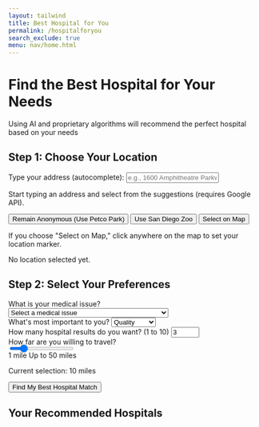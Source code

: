 ```yaml
---
layout: tailwind
title: Best Hospital for You
permalink: /hospitalforyou
search_exclude: true
menu: nav/home.html
---
```


<!-- Leaflet CSS -->
<link
  rel="stylesheet"
  href="https://unpkg.com/leaflet/dist/leaflet.css"
/>

<!-- Google Places API (Autocomplete) -->
<!-- Replace with your own key, but here's the one you provided. -->
<script 
  src="https://maps.googleapis.com/maps/api/js?key=AIzaSyCusKJxX9PZrryqKQ4oYAMfaHYJMS-my24&libraries=places">
</script>

<div class="bg-gradient-to-r from-indigo-600 to-blue-500 py-12">
  <div class="max-w-7xl mx-auto px-4 sm:px-6 lg:px-8">
    <h1 class="text-4xl font-extrabold text-white text-center">
      Find the Best Hospital for Your Needs
    </h1>
    <p class="mt-3 text-xl text-indigo-100 text-center max-w-3xl mx-auto">
      Using AI and proprietary algorithms will recommend the perfect hospital based on your needs
    </p>
  </div>
</div>

<div class="max-w-7xl mx-auto px-4 sm:px-6 lg:px-8 py-8">
  <!-- STEP ONE: Location selection -->
  <div class="bg-white shadow-lg rounded-lg p-6 mb-8" id="step-one">
    <h2 class="text-2xl font-bold text-gray-800 mb-4">Step 1: Choose Your Location</h2>

 <!-- 1) Google Places Autocomplete -->
  <div class="mb-4">
      <label for="address-input" class="block text-lg font-medium text-gray-700 mb-1.5">
        Type your address (autocomplete):
      </label>
      <input
        id="address-input"
        type="text"
        placeholder="e.g., 1600 Amphitheatre Parkway, Mountain View, CA"
        class="border border-gray-300 rounded-md px-4 py-2 focus:ring-indigo-500 focus:border-indigo-500 w-full"
      />
      <p class="text-sm text-gray-500 mt-1">
        Start typing an address and select from the suggestions (requires Google API).
      </p>
    </div>

<!-- 2) Quick pick buttons -->
  <div class="mb-4 flex flex-wrap gap-3">
      <button
        id="anonymous-petco"
        class="bg-gray-700 hover:bg-gray-900 text-white font-semibold py-2 px-4 rounded-md"
      >
        Remain Anonymous (Use Petco Park)
      </button>
      <button
        id="anonymous-zoo"
        class="bg-green-700 hover:bg-green-900 text-white font-semibold py-2 px-4 rounded-md"
      >
        Use San Diego Zoo
      </button>
      <button
        id="select-on-map-btn"
        class="bg-indigo-600 hover:bg-indigo-800 text-white font-semibold py-2 px-4 rounded-md"
      >
        Select on Map
      </button>
    </div>

  <!-- Map to place or see chosen location, default center is SD -->
  <div id="user-map" class="w-full h-64 mb-4"></div>
    <p class="text-gray-600 text-sm">
      If you choose "Select on Map," click anywhere on the map to set your location marker.
    </p>

  <div id="location-status" class="text-gray-800 mt-2 font-medium">
      No location selected yet.
    </div>
  </div>

  <!-- STEP TWO: Hidden until location is set -->
  <div class="bg-white shadow-lg rounded-lg p-6 mb-8 hidden" id="step-two">
    <h2 class="text-2xl font-bold text-gray-800 mb-4">Step 2: Select Your Preferences</h2>
    <div class="grid grid-cols-1 md:grid-cols-4 gap-6">
      <!-- Left Column (1/2 width) -->
      <div class="md:col-span-2">
        <div class="grid grid-cols-1 gap-8">
          <!-- Medical Issue Dropdown -->
          <div>
            <label for="medical-issue" class="block text-lg font-medium text-gray-700 mb-1.5">
              What is your medical issue?
            </label>
            <select
              id="medical-issue"
              class="w-full border border-gray-300 rounded-md px-4 py-2 focus:ring-indigo-500 focus:border-indigo-500"
            >
              <option value="">Select a medical issue</option>
              <option value="cardiology">AAA Repair Endo Unrupture</option>
              <option value="oncology">AAA Repair Open Unrupture</option>
              <option value="neurology">Acute Stroke</option>
              <option value="orthopedics">Acute Stroke Hemorrhagic</option>
              <option value="pediatrics">Acute Stroke Ischemic</option>
              <option value="emergency">Acute Stroke Subarachnoid</option>
              <option value="womens-health">Acute Myocardial Infection (AMI)</option>
              <option value="mental-health">Carotid Endarterectomy</option>
              <option value="surgery">GI Hemorrhage</option>
              <option value="respiratory">Heart Failure</option>
              <option value="respiratory">Hip Fracture</option>
              <option value="respiratory">Isolated Coronary Artery Bypass Grafting (CABG)r</option>
              <option value="respiratory">Pancreatic Resection</option>
              <option value="respiratory">Percutaneous Coronary Intervention (PCI)</option>
              <option value="respiratory">Pneumonia</option>
              <option value="respiratory">Postoperative Sepsis</option>
            </select>
          </div>

<!-- Priority Selection -->
  <div>
            <label for="priority" class="block text-lg font-medium text-gray-700 mb-1.5">
              What's most important to you?
            </label>
            <select
              id="priority"
              class="w-full border border-gray-300 rounded-md px-4 py-2 
                     focus:ring-indigo-500 focus:border-indigo-500"
            >
              <option value="quality" title="How risky is the procedure?">Quality</option>
              <option value="experience" title="Facility track record with numerous prior cases.">Experience</option>
              <option value="safety" title="Complication rate.">Safety</option>
            </select>
          </div>
<!-- Number of Results Selection -->
          <div>
            <label for="num-results" class="block text-lg font-medium text-gray-700 mb-1.5">
              How many hospital results do you want? (1 to 10)
            </label>
            <input
              id="num-results"
              type="number"
              min="1"
              max="10"
              value="3"
              class="w-full border border-gray-300 rounded-md px-4 py-2 
                     focus:ring-indigo-500 focus:border-indigo-500"
            />
          </div>
        </div>
      </div>
<!-- Right Column (1/2 width) - Distance Slider -->
      <div class="md:col-span-2 p-6 bg-gray-50 rounded-lg shadow-inner h-full flex flex-col justify-center">
        <div class="flex items-center mb-4">
          <label for="distance-range" class="block text-xl font-medium text-gray-700">
            How far are you willing to travel?
          </label>
        </div>
        <div class="mt-4">
          <input
            type="range"
            id="distance-range"
            min="1"
            max="50"
            value="10"
            class="w-full h-6 bg-gray-200 rounded-lg appearance-none cursor-pointer"
          />
          <style>
            input[type=range] {
              height: 6px;
            }
            input[type=range]::-webkit-slider-thumb {
              appearance: none;
              width: 22px;
              height: 22px;
              border-radius: 50%;
              background: #4f46e5;
              cursor: pointer;
              border: 2px solid #fff;
              box-shadow: 0 0 2px rgba(0,0,0,0.3);
            }
            input[type=range]::-moz-range-thumb {
              width: 22px;
              height: 22px;
              border-radius: 50%;
              background: #4f46e5;
              cursor: pointer;
              border: 2px solid #fff;
              box-shadow: 0 0 2px rgba(0,0,0,0.3);
            }
            input[type=range]::-ms-thumb {
              width: 22px;
              height: 22px;
              border-radius: 50%;
              background: #4f46e5;
              cursor: pointer;
              border: 2px solid #fff;
              box-shadow: 0 0 2px rgba(0,0,0,0.3);
            }
          </style>
          <div class="flex justify-between text-sm text-gray-600 mt-3">
            <span>1 mile</span>
            <span>Up to 50 miles</span>
          </div>
          <p class="text-lg text-gray-700 mt-4 font-semibold text-center">
            Current selection: <span id="distance-value">10</span> miles
          </p>
        </div>
      </div>
    </div>

<div class="mt-8 flex justify-center">
      <button
        type="submit"
        id="find-hospitals-btn"
        class="bg-indigo-600 hover:bg-indigo-800 text-white font-bold py-2 px-8 rounded-md shadow-md 
               transition duration-150 ease-in-out text-xl"
      >
        Find My Best Hospital Match
      </button>
    </div>
  </div>

  <!-- RESULTS -->
  <div id="results" class="hidden">
    <h2 class="text-2xl font-bold text-gray-900 mb-6">Your Recommended Hospitals</h2>
    <div class="grid grid-cols-1 gap-6" id="hospital-list"></div>
  </div>

  <!-- MAP OF HOSPITAL MARKERS (AFTER RANKING) - Now hidden as we'll show individual maps -->
  <div id="map" class="hidden w-full h-96 mb-6"></div>
</div>

<!-- Leaflet JS -->
<script src="https://unpkg.com/leaflet/dist/leaflet.js"></script>

<script>
  /*************************************************************
   * GLOBALS for Step One (User's location)
   *************************************************************/
  let userMap = null;              // For the user location selection map
  let userMarker = null;           // Marker for user location
  let chosenLocation = null;       // { lat, lng } after user picks

  // For "address" approach (Google Places)
  let addressAutocomplete = null;
  let addressMarker = null;

  // For the hospital results map
  let hospitalsMap = null;
  
  // Store individual hospital maps
  let hospitalMaps = [];

  // API URL (adjust if needed)
  const frontEndAPIURL = 'http://127.0.0.1:8115/api/predict';

  // Elements
  const locationStatusEl = document.getElementById('location-status');
  const stepTwoEl = document.getElementById('step-two');

  /*************************************************************
   * INIT: Step One's Map
   *************************************************************/
  function initUserMap() {
    userMap = L.map('user-map').setView([32.7157, -117.1611], 12);
    L.tileLayer('https://{s}.tile.openstreetmap.org/{z}/{x}/{y}.png', {
      maxZoom: 19
    }).addTo(userMap);

    // By default, no marker until user picks location 
    // through any method (autocomplete, quick pick, or map click).
  }

  /*************************************************************
   * Setting the user's location (common function)
   *************************************************************/
  function setUserLocation(lat, lng, label = '') {
    chosenLocation = { lat, lng };

    if (userMarker) {
      userMap.removeLayer(userMarker);
      userMarker = null;
    }

    // Place a marker on userMap
    userMarker = L.marker([lat, lng]).addTo(userMap);
    userMap.setView([lat, lng], 14);

    if (label) {
      userMarker.bindPopup(label).openPopup();
    }

    locationStatusEl.textContent = `Location set: (${lat.toFixed(4)}, ${lng.toFixed(4)}) ${label}`;

    // Reveal step two
    stepTwoEl.classList.remove('hidden');
  }

  /*************************************************************
   * 1) Google Places Autocomplete
   *************************************************************/
  function initAddressAutocomplete() {
    const input = document.getElementById('address-input');
    addressAutocomplete = new google.maps.places.Autocomplete(input);
    addressAutocomplete.setFields(['formatted_address', 'geometry']);

    addressAutocomplete.addListener('place_changed', function() {
      const place = addressAutocomplete.getPlace();
      if (!place.geometry || !place.geometry.location) {
        locationStatusEl.textContent = "No valid geometry for that address.";
        return;
      }

      const lat = place.geometry.location.lat();
      const lng = place.geometry.location.lng();
      setUserLocation(lat, lng, place.formatted_address);
    });
  }

  /*************************************************************
   * 2) Quick Pick Buttons
   *************************************************************/
  document.getElementById('anonymous-petco').addEventListener('click', () => {
    // Approx coords for Petco Park
    setUserLocation(32.7073, -117.1566, 'Petco Park');
  });

  document.getElementById('anonymous-zoo').addEventListener('click', () => {
    // Approx coords for San Diego Zoo
    setUserLocation(32.7353, -117.1490, 'San Diego Zoo');
  });

  // Let user click anywhere on the map to choose location
  document.getElementById('select-on-map-btn').addEventListener('click', () => {
    alert("Click on the map to set your location.");

    userMap.off('click'); // remove old
    userMap.on('click', function(e) {
      const { lat, lng } = e.latlng;
      setUserLocation(lat, lng, 'Custom map click');
      // optional: turn off click once location set
      userMap.off('click');
    });
  });

  /*************************************************************
   * 3) Distance Slider
   *************************************************************/
  const distanceRange = document.getElementById('distance-range');
  const distanceValueEl = document.getElementById('distance-value');

  distanceRange.addEventListener('input', function() {
    distanceValueEl.textContent = this.value;
  });

  /*************************************************************
   * 4) "Find My Best Hospital Match" Button
   *************************************************************/
  document.getElementById('find-hospitals-btn').addEventListener('click', function(e) {
    e.preventDefault();

    if (!chosenLocation) {
      alert("Please choose a location first.");
      return;
    }

    const diseaseEl = document.getElementById('medical-issue');
    const priorityEl = document.getElementById('priority');
    const numResultsEl = document.getElementById('num-results');

    const distance = distanceRange.value;
    const diseaseText = diseaseEl.options[diseaseEl.selectedIndex].text;
    const priority = priorityEl.value;
    const limit = parseInt(numResultsEl.value, 10);

    if (!diseaseText || !priority || !limit) {
      alert("Please fill out disease, priority, and number of results fields.");
      return;
    }

    // Show loading in results
    const resultsSection = document.getElementById('results');
    const resultsContainer = document.getElementById('hospital-list');
    resultsSection.classList.remove('hidden');
    resultsContainer.innerHTML = '<p class="text-gray-600">Loading...</p>';

    // Hide old hospital map if any
    const mapContainer = document.getElementById('map');
    mapContainer.classList.add('hidden');
    if (hospitalsMap) {
      hospitalsMap.remove();
      hospitalsMap = null;
    }
    
    // Clean up any previous hospital maps
    hospitalMaps.forEach(map => {
      if (map) {
        map.remove();
      }
    });
    hospitalMaps = [];

    // Prepare request body
    const payload = {
      user_lat: chosenLocation.lat,
      user_lon: chosenLocation.lng,
      distance: distance,
      disease: diseaseText,
      priority: priority,
      limit: limit
    };

    // Fetch to your back-end
    fetch(frontEndAPIURL, {
      method: 'POST',
      headers: { 'Content-Type': 'application/json' },
      body: JSON.stringify(payload)
    })
    .then(resp => resp.json())
    .then(data => {
      resultsContainer.innerHTML = '';

      if (data.error) {
        const errP = document.createElement('p');
        errP.textContent = `Error: ${data.error}`;
        errP.classList.add('text-red-600', 'font-semibold');
        resultsContainer.appendChild(errP);
        return;
      }

      if (!data.recommended_hospitals || !Array.isArray(data.recommended_hospitals)) {
        resultsContainer.innerHTML = '<p>No valid hospitals data returned.</p>';
        return;
      }

      data.recommended_hospitals.forEach((hosp, index) => {
        const card = document.createElement('div');
        card.classList.add('p-4', 'border', 'border-gray-300', 'rounded-md', 'bg-white', 'mb-6');

        const rank = index + 1;
        const nameEl = document.createElement('h3');
        nameEl.classList.add('text-lg', 'font-bold');
        nameEl.textContent = `#${rank} - ${hosp.hospital}`;

        const latLonEl = document.createElement('p');
        latLonEl.textContent = `Lat: ${hosp.latitude}, Lon: ${hosp.longitude}`;

        // Score
        let scoreText = '';
        if (hosp.score !== undefined) {
          scoreText = ` (Score: ${(hosp.score * 100).toFixed(1)}%)`;
        }

        const detailsEl = document.createElement('p');
        detailsEl.classList.add('text-sm', 'text-gray-600');
        detailsEl.textContent = `Distance: ${hosp.distance} miles${scoreText}`;

        // Create a map container for this hospital
        const mapDiv = document.createElement('div');
        mapDiv.id = `hospital-map-${index}`;
        mapDiv.classList.add('w-full', 'h-64', 'mt-4');

        card.appendChild(nameEl);
        card.appendChild(latLonEl);
        card.appendChild(detailsEl);
        card.appendChild(mapDiv);
        resultsContainer.appendChild(card);

        // Initialize map for this hospital
        if (hosp.latitude !== undefined && hosp.longitude !== undefined) {
          // Create a map centered between user location and hospital
          const centerLat = (chosenLocation.lat + hosp.latitude) / 2;
          const centerLng = (chosenLocation.lng + hosp.longitude) / 2;
          
          const hospitalMap = L.map(`hospital-map-${index}`).setView([centerLat, centerLng], 10);
          
          L.tileLayer('https://{s}.tile.openstreetmap.org/{z}/{x}/{y}.png', {
            maxZoom: 19
          }).addTo(hospitalMap);
          
          // Add user marker
          const userMarker = L.marker([chosenLocation.lat, chosenLocation.lng]).addTo(hospitalMap);
          userMarker.bindPopup("Your Location").openPopup();
          
          // Add hospital marker
          const hospitalMarker = L.marker([hosp.latitude, hosp.longitude]).addTo(hospitalMap);
          hospitalMarker.bindPopup(`
            <strong>${hosp.hospital}</strong><br/>
            Distance: ${hosp.distance} miles<br/>
            ${scoreText ? 'Score: ' + (hosp.score * 100).toFixed(1) + '%' : ''}
          `);
          
          // Draw a line between user and hospital
          const polyline = L.polyline([
            [chosenLocation.lat, chosenLocation.lng],
            [hosp.latitude, hosp.longitude]
          ], {color: 'blue', weight: 3, opacity: 0.7}).addTo(hospitalMap);
          
          // Fit bounds to include both markers
          const bounds = L.latLngBounds([
            [chosenLocation.lat, chosenLocation.lng],
            [hosp.latitude, hosp.longitude]
          ]);
          hospitalMap.fitBounds(bounds, {padding: [30, 30]});
          
          // Store the map reference
          hospitalMaps.push(hospitalMap);
        }
      });
    })
    .catch(err => {
      console.error(err);
      resultsContainer.innerHTML = `<p class="text-red-600 font-semibold">Error: ${err}</p>`;
    });
  });

  /*************************************************************
   * DOM Ready
   *************************************************************/
  window.addEventListener('DOMContentLoaded', () => {
    // 1) Initialize user location map
    initUserMap();

    // 2) Initialize Google Places
    initAddressAutocomplete();
  });
</script>
